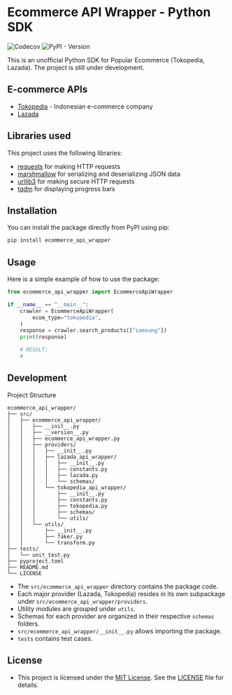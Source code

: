 # Ecommerce API Wrapper - Python SDK

![Codecov](https://img.shields.io/codecov/c/gh/fuongz/ecommerce-api-wrapper?style=for-the-badge&token=1WV304VPMZ)
![PyPI - Version](https://img.shields.io/pypi/v/ecommerce-api-wrapper?style=for-the-badge)

This is an unofficial Python SDK for Popular Ecommerce (Tokopedia, Lazada). The project is still under development.

## E-commerce APIs

- [Tokopedia](https://www.tokopedia.com/) - Indonesian e-commerce company
- [Lazada](https://www.lazada.com/)

## Libraries used

This project uses the following libraries:

- [requests](https://requests.readthedocs.io/en/master/) for making HTTP requests
- [marshmallow](https://marshmallow.readthedocs.io/en/stable/) for serializing and deserializing JSON data
- [urllib3](https://urllib3.readthedocs.io/en/latest/) for making secure HTTP requests
- [tqdm](https://tqdm.github.io/) for displaying progress bars

## Installation

You can install the package directly from PyPI using pip:

```bash
pip install ecommerce_api_wrapper
```

## Usage

Here is a simple example of how to use the package:

```python
from ecommerce_api_wrapper import EcommerceApiWrapper

if __name__ == "__main__":
    crawler = EcommerceApiWrapper(
        ecom_type="tokopedia",
    )
    response = crawler.search_products(["samsung"])
    print(response)

    # RESULT:
    #
```

## Development

Project Structure

```text
ecommerce_api_wrapper/
├── src/
│   ├── ecommerce_api_wrapper/
│   │   ├── __init__.py
│   │   ├── __version__.py
│   │   ├── ecommerce_api_wrapper.py
│   │   ├── providers/
│   │   │   ├── __init__.py
│   │   │   ├── lazada_api_wrapper/
│   │   │   │   ├── __init__.py
│   │   │   │   ├── constants.py
│   │   │   │   ├── lazada.py
│   │   │   │   └── schemas/
│   │   │   └── tokopedia_api_wrapper/
│   │   │       ├── __init__.py
│   │   │       ├── constants.py
│   │   │       ├── tokopedia.py
│   │   │       ├── schemas/
│   │   │       └── utils/
│   │   └── utils/
│   │       ├── __init__.py
│   │       ├── faker.py
│   │       └── transform.py
├── tests/
│   └── unit_test.py
├── pyproject.toml
├── README.md
└── LICENSE

```

- The `src/ecommerce_api_wrapper` directory contains the package code.
- Each major provider (Lazada, Tokopedia) resides in its own subpackage under `src/ecommerce_api_wrapper/providers`.
- Utility modules are grouped under `utils`.
- Schemas for each provider are organized in their respective `schemas` folders.
- `src/ecommerce_api_wrapper/__init__.py` allows importing the package.
- `tests` contains test cases.

## License

- This project is licensed under the [MIT License](./LICENSE). See the [LICENSE](./LICENSE) file for details.
